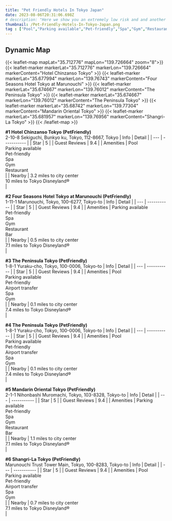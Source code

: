 ```yaml
---
title: "Pet Friendly Hotels In Tokyo Japan"
date: 2023-08-06T20:31:06.698Z
# description: "Here we show you an extremely low risk and and another medium risk approach to earn passive income "
thumbnail: /Pet-Friendly-Hotels-In-Tokyo-Japan.png
tag : ["Pool","Parking available","Pet-friendly","Spa","Gym","Restaurant","Bar","Airport transfer"]
---
```


## Dynamic Map
{{< leaflet-map  mapLat="35.712776" mapLon="139.726664" zoom="8">}}
    {{< leaflet-marker markerLat="35.712776" markerLon="139.726664" markerContent="Hotel Chinzanso Tokyo" >}}
    {{< leaflet-marker markerLat="35.677994" markerLon="139.76743" markerContent="Four Seasons Hotel Tokyo at Marunouchi" >}}
    {{< leaflet-marker markerLat="35.674667" markerLon="139.76012" markerContent="The Peninsula Tokyo" >}}
    {{< leaflet-marker markerLat="35.674667" markerLon="139.76012" markerContent="The Peninsula Tokyo" >}}
    {{< leaflet-marker markerLat="35.68742" markerLon="139.77304" markerContent="Mandarin Oriental Tokyo" >}}
    {{< leaflet-marker markerLat="35.681957" markerLon="139.76956" markerContent="Shangri-La Tokyo" >}}
{{< /leaflet-map >}}


**#1 Hotel Chinzanso Tokyo (PetFriendly)**<br>2-10-8 Sekiguchi, Bunkyo ku, Tokyo, 112-8667, Tokyo
| Info | Detail |
| --- | ----------- |
| Star | 5 |
| Guest Reviews | 9.4 |
| Amenities | Pool<br>Parking available<br>Pet-friendly<br>Spa<br>Gym<br>Restaurant<br> |
| Nearby | 3.2 miles to city center<br>10 miles to Tokyo Disneyland®<br> |

**#2 Four Seasons Hotel Tokyo at Marunouchi (PetFriendly)**<br>1-11-1 Marunouchi, Tokyo, 100-6277, Tokyo-to
| Info | Detail |
| --- | ----------- |
| Star | 5 |
| Guest Reviews | 9.4 |
| Amenities | Parking available<br>Pet-friendly<br>Spa<br>Gym<br>Restaurant<br>Bar<br> |
| Nearby | 0.5 miles to city center<br>7.1 miles to Tokyo Disneyland®<br> |

**#3 The Peninsula Tokyo (PetFriendly)**<br>1-8-1 Yuraku-cho, Tokyo, 100-0006, Tokyo-to
| Info | Detail |
| --- | ----------- |
| Star | 5 |
| Guest Reviews | 9.4 |
| Amenities | Pool<br>Parking available<br>Pet-friendly<br>Airport transfer<br>Spa<br>Gym<br> |
| Nearby | 0.1 miles to city center<br>7.4 miles to Tokyo Disneyland®<br> |

**#4 The Peninsula Tokyo (PetFriendly)**<br>1-8-1 Yuraku-cho, Tokyo, 100-0006, Tokyo-to
| Info | Detail |
| --- | ----------- |
| Star | 5 |
| Guest Reviews | 9.4 |
| Amenities | Pool<br>Parking available<br>Pet-friendly<br>Airport transfer<br>Spa<br>Gym<br> |
| Nearby | 0.1 miles to city center<br>7.4 miles to Tokyo Disneyland®<br> |

**#5 Mandarin Oriental Tokyo (PetFriendly)**<br>2-1-1 Nihonbashi Muromachi, Tokyo, 103-8328, Tokyo-to
| Info | Detail |
| --- | ----------- |
| Star | 5 |
| Guest Reviews | 9.4 |
| Amenities | Parking available<br>Pet-friendly<br>Spa<br>Gym<br>Restaurant<br>Bar<br> |
| Nearby | 1.1 miles to city center<br>7.1 miles to Tokyo Disneyland®<br> |

**#6 Shangri-La Tokyo (PetFriendly)**<br>Marunouchi Trust Tower Main, Tokyo, 100-8283, Tokyo-to
| Info | Detail |
| --- | ----------- |
| Star | 5 |
| Guest Reviews | 9.4 |
| Amenities | Pool<br>Parking available<br>Pet-friendly<br>Airport transfer<br>Spa<br>Gym<br> |
| Nearby | 0.7 miles to city center<br>7.1 miles to Tokyo Disneyland®<br> |

